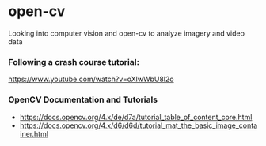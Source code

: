 # open-cv
Looking into computer vision and open-cv to analyze imagery and video data

### Following a crash course tutorial:
https://www.youtube.com/watch?v=oXlwWbU8l2o

### OpenCV Documentation and Tutorials
- https://docs.opencv.org/4.x/de/d7a/tutorial_table_of_content_core.html
- https://docs.opencv.org/4.x/d6/d6d/tutorial_mat_the_basic_image_container.html



